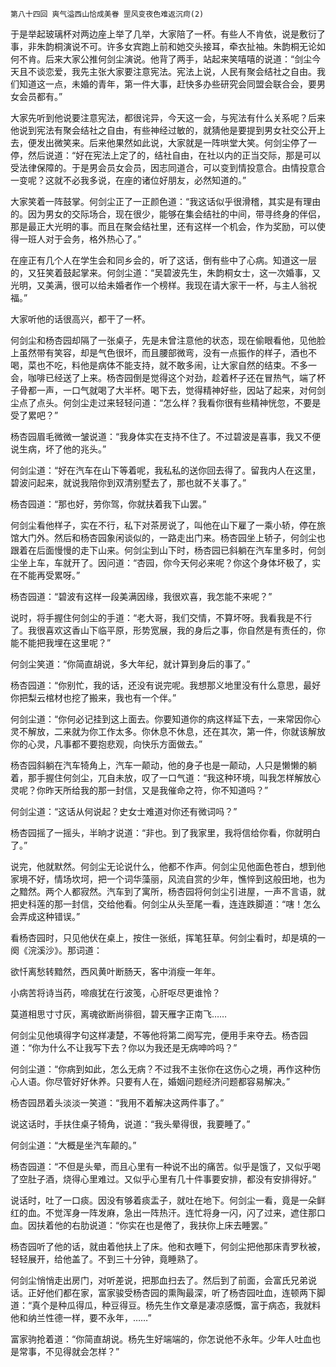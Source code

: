     第八十四回 爽气溢西山恰成美眷 罡风变夜色难返沉疴(2) 

   于是举起玻璃杯对两边座上举了几举，大家陪了一杯。有些人不肯依，说是敷衍了事，非朱韵桐演说不可。许多女宾跑上前和她交头接耳，牵衣扯袖。朱韵桐无论如何不肯。后来大家公推何剑尘演说。他背了两手，站起来笑嘻嘻的说道：“剑尘今天且不谈恋爱，我先主张大家要注意宪法。宪法上说，人民有聚会结社之自由。我们知道这一点，未婚的青年，第一件大事，赶快多办些研究会同盟会联合会，要男女会员都有。”

   大家先听到他说要注意宪法，都很诧异，今天这一会，与宪法有什么关系呢？后来他说到宪法有聚会结社之自由，有些神经过敏的，就猜他是要提到男女社交公开上去，便发出微笑来。后来他果然如此说，大家就是一阵哄堂大笑。何剑尘停了一停，然后说道：“好在宪法上定了的，结社自由，在社以内的正当交际，那是可以受法律保障的。于是男会员女会员，因志同道合，可以变到情投意合。由情投意合一变呢？这就不必我多说，在座的诸位好朋友，必然知道的。”

   大家笑着一阵鼓掌。何剑尘正了一正颜色道：“我这话似乎很滑稽，其实是有理由的。因为男女的交际场合，现在很少，能够在集会结社的中间，带寻终身的伴侣，那是最正大光明的事。而且在聚会结社里，还有这样一个机会，作为奖励，可以使得一班人对于会务，格外热心了。”

   在座正有几个人在学生会和同乡会的，听了这话，倒有些中了心病。知道这一层的，又狂笑着鼓起掌来。何剑尘道：“吴碧波先生，朱韵桐女士，这一次婚事，又光明，又美满，很可以给未婚者作一个榜样。我现在请大家干一杯，与主人翁祝福。”

   大家听他的话很高兴，都干了一杯。

   何剑尘和杨杏园却隔了一张桌子，先是未曾注意他的状态，现在偷眼看他，见他脸上虽然带有笑容，却是气色很坏，而且腰部微弯，没有一点振作的样子，酒也不喝，菜也不吃，料他是病体不能支持，就不敢多闹，让大家自然的结束。不多一会，咖啡已经送了上来。杨杏园倒是觉得这个对劲，趁着杯子还在冒热气，端了杯子骨都一声，一口气就喝了大半杯。喝下去，觉得精神好些，因站了起来，对何剑尘点了点头。何剑尘走过来轻轻问道：“怎么样？我看你很有些精神恍忽，不要是受了累吧？”

   杨杏园眉毛微微一皱说道：“我身体实在支持不住了。不过碧波是喜事，我又不便说生病，坏了他的兆头。”

   何剑尘道：“好在汽车在山下等着呢，我私私的送你回去得了。留我内人在这里，碧波问起来，就说我陪你到双清别墅去了，那也就不关事了。”

   杨杏园道：“那也好，劳你驾，你就扶着我下山罢。”

   何剑尘看他样子，实在不行，私下对茶房说了，叫他在山下雇了一乘小轿，停在旅馆大门外。然后和杨杏园象闲谈似的，一路走出门来。杨杏园坐上轿子，何剑尘也跟着在后面慢慢的走下山来。何剑尘到山下时，杨杏园已斜躺在汽车里多时，何剑尘坐上车，车就开了。因问道：“杏园，你今天何必来呢？你这个身体坏极了，实在不能再受累呀。”

   杨杏园道：“碧波有这样一段美满因缘，我很欢喜，我怎能不来呢？”

   说时，将手握住何剑尘的手道：“老大哥，我们交情，不算坏呀。我看我是不行了。我很喜欢这香山下临平原，形势宽展，我的身后之事，你自然是有责任的，你能不能把我埋在这里呢？”

   何剑尘笑道：“你简直胡说，多大年纪，就计算到身后的事了。”

   杨杏园道：“你别忙，我的话，还没有说完呢。我想那义地里没有什么意思，最好你把梨云棺材也挖了搬来，我也有一个伴。”

   何剑尘道：“你何必记挂到这上面去。你要知道你的病这样延下去，一来常因你心灵不解放，二来就为你工作太多。你休息不休息，还在其次，第一件，你就该解放你的心灵，凡事都不要抱悲观，向快乐方面做去。”

   杨杏园斜躺在汽车犄角上，汽车一颠动，他的身子也是一颠动，人只是懒懒的躺着，那手握住何剑尘，兀自未放，叹了一口气道：“我这种环境，叫我怎样解放心灵呢？你昨天所给我的那一封信，又是我催命之符，你不知道吗？”

   何剑尘道：“这话从何说起？史女士难道对你还有微词吗？”

   杨杏园摇了一摇头，半晌才说道：“非也。到了我家里，我将信给你看，你就明白了。”

   说完，他就默然。何剑尘无论说什么，他都不作声。何剑尘见他面色苍白，想到他家境不好，情场坎坷，把一个词华藻丽，风流自赏的少年，憔悴到这般田地，也为之黯然。两个人都寂然。汽车到了寓所，杨杏园将何剑尘引进屋，一声不言语，就把史科莲的那一封信，交给他看。何剑尘从头至尾一看，连连跌脚道：“嗐！怎么会弄成这种错误。”

   看杨杏园时，只见他伏在桌上，按住一张纸，挥笔狂草。何剑尘看时，却是填的一阕《浣溪沙》。那词道：

   欲忏离愁转黯然，西风黄叶断肠天，客中消瘦一年年。

   小病苦将诗当药，啼痕犹在行波笺，心肝呕尽更谁怜？

   莫道相思寸寸灰，离魂欲断尚徘徊，碧天雁字正南飞……

   何剑尘见他填得字句这样凄楚，不等他将第二阕写完，便用手来夺去。杨杏园道：“你为什么不让我写下去？你以为我还是无病呻吟吗？”

   何剑尘道：“你病到如此，怎么无病？不过我不主张你在这伤心之境，再作这种伤心人语。你尽管好好休养。只要有人在，婚姻问题经济问题都容易解决。”

   杨杏园昂着头淡淡一笑道：“我用不着解决这两件事了。”

   说这话时，手扶住桌子犄角，说道：“我头晕得很，我要睡了。”

   何剑尘道：“大概是坐汽车颠的。”

   杨杏园道：“不但是头晕，而且心里有一种说不出的痛苦。似乎是饿了，又似乎喝了空肚子酒，烧得心里难过。又似乎心里有几十件事要安排，都没有安排得好。”

   说话时，吐了一口痰。因没有够着痰盂子，就吐在地下。何剑尘一看，竟是一朵鲜红的血。不觉浑身一阵发麻，急出一阵热汗。连忙将身一闪，闪了过来，遮住那口血。因扶着他的右肋说道：“你实在也是倦了，我扶你上床去睡罢。”

   杨杏园听了他的话，就由着他扶上了床。他和衣睡下，何剑尘把他那床青罗秋被，轻轻展开，给他盖了。不到三十分钟，竟睡熟了。

   何剑尘悄悄走出房门，对听差说，把那血扫去了。然后到了前面，会富氏兄弟说话。正好他们都在家，富家骏受杨杏园的熏陶最深，听了杨杏园吐血，连顿两下脚道：“真个是种瓜得瓜，种豆得豆。杨先生作文章是凄凉感慨，富于病态，我就料他和纳兰性德一样，要不永年，……”

   富家驹抢着道：“你简直胡说。杨先生好端端的，你怎说他不永年。少年人吐血也是常事，不见得就会怎样？”

